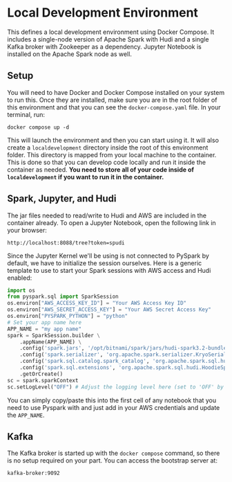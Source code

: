 # Local Development Environment

This defines a local development environment using Docker Compose. It includes a single-node version of Apache Spark with Hudi and a single Kafka broker with Zookeeper as a dependency. Jupyter Notebook is installed on the Apache Spark node as well. 

## Setup

You will need to have Docker and Docker Compose installed on your system to run this. Once they are installed, make sure you are in the root folder of this environment and that you can see the `docker-compose.yaml` file. In your terminal, run:
```
docker compose up -d 
``` 
This will launch the environment and then you can start using it. It will also create a `localdevelopment` directory inside the root of this environment folder. This directory is mapped from your local machine to the container. This is done so that you can develop code locally and run it inside the container as needed. **You need to store all of your code inside of `localdevelopment` if you want to run it in the container.**

## Spark, Jupyter, and Hudi

The jar files needed to read/write to Hudi and AWS are included in the container already. To open a Jupyter Notebook, open the following link in your browser:
```
http://localhost:8088/tree?token=spudi
```

Since the Jupyter Kernel we'll be using is not connected to PySpark by default, we have to initialize the session ourselves. Here is a generic template to use to start your Spark sessions with AWS access and Hudi enabled:
``` python
import os
from pyspark.sql import SparkSession
os.environ["AWS_ACCESS_KEY_ID"] = "Your AWS Access Key ID"
os.environ["AWS_SECRET_ACCESS_KEY"] = "Your AWS Secret Access Key"
os.environ["PYSPARK_PYTHON"] = "python"
# Set your app name here
APP_NAME = "my app name"
spark = SparkSession.builder \
    .appName(APP_NAME) \
    .config('spark.jars', '/opt/bitnami/spark/jars/hudi-spark3.2-bundle_2.12-0.12.0.jar') \
    .config('spark.serializer', 'org.apache.spark.serializer.KryoSerializer') \
    .config('spark.sql.catalog.spark_catalog', 'org.apache.spark.sql.hudi.catalog.HoodieCatalog') \
    .config('spark.sql.extensions', 'org.apache.spark.sql.hudi.HoodieSparkSessionExtension') \
    .getOrCreate()
sc = spark.sparkContext
sc.setLogLevel("OFF") # Adjust the logging level here (set to 'OFF' by default due to hudi's verbosity)
``` 
You can simply copy/paste this into the first cell of any notebook that you need to use Pyspark with and just add in your AWS credentials and update the `APP_NAME`.

## Kafka

The Kafka broker is started up with the `docker compose` command, so there is no setup required on your part. You can access the bootstrap server at: 
```
kafka-broker:9092
``` 

